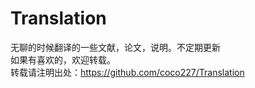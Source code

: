 # Translation
无聊的时候翻译的一些文献，论文，说明。不定期更新  
如果有喜欢的，欢迎转载。  
转载请注明出处：https://github.com/coco227/Translation  
